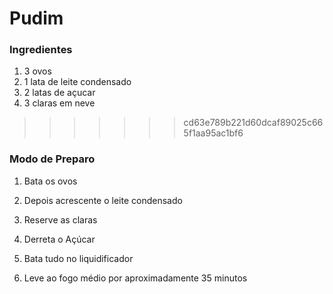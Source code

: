 
# Pudim

### Ingredientes

1. 3 ovos 
2. 1 lata de leite condensado
3. 2 latas de açucar
4. 3 claras em neve
>>>>>>> cd63e789b221d60dcaf89025c665f1aa95ac1bf6

### Modo de Preparo

1. Bata os ovos 

2. Depois acrescente o leite condensado

2. Reserve as claras
3. Derreta o Açúcar 
4. Bata tudo no liquidificador
5. Leve ao fogo médio por aproximadamente 35 minutos




